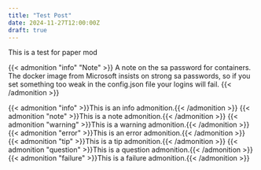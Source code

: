 ```yaml
---
title: "Test Post"
date: 2024-11-27T12:00:00Z
draft: true
---
```


This is a test for paper mod

{{< admonition "info" "Note" >}}
A note on the sa password for containers. The docker image from Microsoft insists on strong sa passwords, so if you set something too weak in the config.json file your logins will fail.
{{< /admonition >}}



{{< admonition "info" >}}This is an info admonition.{{< /admonition >}}
{{< admonition "note" >}}This is a note admonition.{{< /admonition >}}
{{< admonition "warning" >}}This is a warning admonition.{{< /admonition >}}
{{< admonition "error" >}}This is an error admonition.{{< /admonition >}}
{{< admonition "tip" >}}This is a tip admonition.{{< /admonition >}}
{{< admonition "question" >}}This is a question admonition.{{< /admonition >}}
{{< admonition "failure" >}}This is a failure admonition.{{< /admonition >}}
